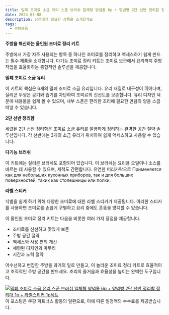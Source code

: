 ```yaml
---
title: 밀폐 조미료 소금 유리 스푼 브러쉬 일체형 양념통 6p + 양념병 2단 선반 정리함 정리대 1p + 라벨스티커 1p세트 구매 하기
date: 2024-03-08
description: 당신에게 필요한 상품을 소개할게요
tags:
  - 주방용품
---
```

**주방을 혁신하는 올인원 조미료 정리 키트**

주방에서 가장 자주 사용되는 항목 중 하나인 조미료를 정리하고 액세스하기 쉽게 만드는 필수 제품을 소개합니다. 다기능 조미료 정리 키트는 조미료 보관에서 요리까지 주방 작업을 효율화하는 종합적인 솔루션을 제공합니다.

**밀폐 조미료 소금 유리**

이 키트의 핵심은 6개의 밀폐 조미료 소금 유리입니다. 유리 재질로 내구성이 뛰어나며, 실리콘 뚜껑은 공기와 습기를 차단하여 조미료의 신선도를 보존합니다. 유리 디자인 덕분에 내용물을 쉽게 볼 수 있으며, 내부 스푼은 편리한 조리에 필요한 만큼의 양을 스쿱 떠낼 수 있습니다.

**2단 선반 정리함**

세련된 2단 선반 정리함은 조미료 소금 유리를 깔끔하게 정리하는 완벽한 공간 절약 솔루션입니다. 각 선반에는 3개의 소금 유리가 위치하여 쉽게 액세스하고 사용할 수 있습니다.

**다기능 브러쉬**

이 키트에는 실리콘 브러쉬도 포함되어 있습니다. 이 브러쉬는 요리용 오일이나 소스를 바르는 데 사용할 수 있으며, 세척도 간편합니다. 유연한 머리카락으로 Применяется как для небольших кухонных приборов, так и для больших поверхностей, таких как столешницы или полки.

**라벨 스티커**

식별을 쉽게 하기 위해 다양한 조미료에 대한 라벨 스티커가 제공됩니다. 이러한 스티커를 사용하면 조미료를 손쉽게 구별하고 요리 중에도 혼동을 방지할 수 있습니다.

이 올인원 조미료 정리 키트는 다음을 비롯한 여러 가지 장점을 제공합니다.

* 조미료를 신선하고 맛있게 보존
* 주방 공간 절약
* 액세스와 사용 편의 개선
* 세련된 디자인과 마무리
* 시간과 노력 절약

어수선하고 번잡한 주방을 과거의 일로 만들고, 이 놀라운 조미료 정리 키트로 효율적이고 조직적인 주방 공간을 만드세요. 조리의 즐거움과 효율성을 높이는 완벽한 도구입니다.


[![밀폐 조미료 소금 유리 스푼 브러쉬 일체형 양념통 6p + 양념병 2단 선반 정리함 정리대 1p + 라벨스티커 1p세트](https://i.imgur.com/81F7uro.png#center)](https://link.coupang.com/re/AFFSDP?lptag=AF5033054&pageKey=7899258162&itemId=21644678314&vendorItemId=88695490310&traceid=V0-153-ac313fc09f8ad867&clickBeacon=FfzsfXMDFpLpWfjjFds7AMI-ZONvdaKwPEtucBV5V6DcMt0mEOnbjjUDjX_QvotvwkQ9QH6bhDxf9xWUW2iM0UDbXg2mI3Q7ICiYVIRVsvZjxIkk9Vhvjbf5kx7YtuHQf_Y-N-KugvqGA9bv_hUF9WRAKB3hL0TZxP7ex6sgb7bvD7SIbRWSBOvELMGLwvA8R3ShMr8XlrPwznhJI4b_vTinbQRdkcNtJr2o3zwZM8j7QkCpzvoipCAXil-H_ZdNLcpVYGXAA3HcmMldxMRf_9hZ31RgNjxl8DOtp97tljSkpO7fLI4mOZls767ZCaO28meoWEMZGvq_EHaEbbCcOCD4_vIBJUJ7cRZe7BeaoSTQQ5sUglRIIoizT2yDeTeXiq_gnZe4-jaU5_nAPMsQidOd8mO_aZfizVsxRzyjpsbJzS0uYP51blqLCz94quGvn8-QjRlPUAfNsNE-KxNdP-vcngn3Ha2lr1d2DHMYDwq-kyfvwUJTUVob11TiM7tZ5HNveYsooQyFPmYdJFAsmtP7kV7Epy0evKURy-mYMiVeIxD6iOlKbB9eB5qEgtJUM32jX8Rm9LKKC5Wc9dfDTSejpjrJjvrh7P9ToxGsdedQagF_dGqoBz359XIb3tjHG2t6O9uZshmMavJCZBGP23CZz07lRvGPD5vWSje5tYfVVG4hQ8juU08caNL9LufTFWDBSeUcIuHq_jNSSCK-G8wIlM_NYCjtH71TVPDeTinooy0SaoeFUCumRqF6XU3eSc1W2SxVfLA03clA6BROF7PqwhYihTTzrKgCDYo_mXOuwYd0QFcoIRUQBAFG1BoLdyFjwksMafH_bMqXOT5JFpB_PVaqIRVE-CF0OejmuWDiNnXK45QdhrdxDSD7VJ2UIh_V-MeSJgytegBPakoresTwtYP-jou-8OgxAQCyOc-IM7NTo3gtFgqi_fF5nsDk1076CbZcuvQI8tPxJTLp8Exa--qNOfQNyIaGaF_K4DwXF_3NKus4IQSGhV3tftj8eYQp&requestid=20240308180125250051888724&token=31850C%7CMIXED)
이 포스팅은 쿠팡 파트너스 활동의 일환으로, 이에 따른 일정액의 수수료를 제공받습니다.


